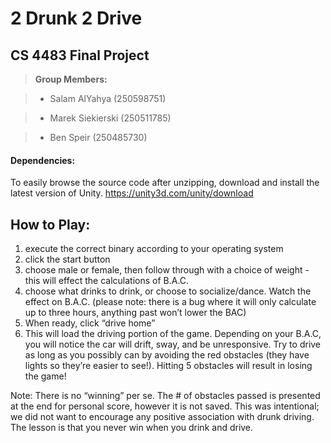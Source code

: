# 2 Drunk 2 Drive
## CS 4483 Final Project

> **Group Members:**

> - Salam AlYahya (250598751)

> - Marek Siekierski (250511785)

> - Ben Speir (250485730)

#### Dependencies:
To easily browse the source code after unzipping, download and install the latest version of Unity.
https://unity3d.com/unity/download


## How to Play:
1. execute the correct binary according to your operating system
2. click the start button
3. choose male or female, then follow through with a choice of weight - this will effect the calculations of B.A.C.
4. choose what drinks to drink, or choose to socialize/dance. Watch the effect on B.A.C. (please note: there is a bug where it will only calculate up to three hours, anything past won’t lower the BAC)
5. When ready, click “drive home”
6. This will load the driving portion of the game. Depending on your B.A.C, you will notice the car will drift, sway, and be unresponsive. Try to drive as long as you possibly can by avoiding the red obstacles (they have lights so they’re easier to see!). Hitting 5 obstacles will result in losing the game! 

Note: There is no “winning” per se. The # of obstacles passed is presented at the end for personal score, however it is not saved. This was intentional; we did not want to encourage any positive association with drunk driving. The lesson is that you never win when you drink and drive.

